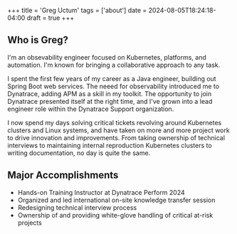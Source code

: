 +++
title = 'Greg Uctum'
tags = ['about']
date = 2024-08-05T18:24:18-04:00
draft = true
+++

## Who is Greg?

I'm an obsevability engineer focused on Kubernetes, platforms, and automation. I'm known for bringing a collaborative approach to any task.

I spent the first few years of my career as a Java engineer, building out Spring Boot web services. The neeed for observability introduced me to Dynatrace, adding APM as a skill in my toolkit. The opportunity to join Dynatrace presented itself at the right time, and I've grown into a lead engineer role within the Dynatrace Support organization.

I now spend my days solving critical tickets revolving around Kubernetes clusters and Linux systems, and have taken on more and more project work to drive innovation and improvements. From taking ownership of technical interviews to maintaining internal reproduction Kubernetes clusters to writing documentation, no day is quite the same.

## Major Accomplishments

- Hands-on Training Instructor at Dynatrace Perform 2024
- Organized and led international on-site knowledge transfer session
- Redesigning technical interview process
- Ownership of and providing white-glove handling of critical at-risk projects